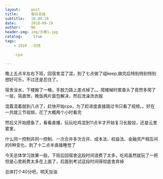 ```yaml
---
layout:     post
title:      每日总结
subtitle:   18.09.19
date:       2018-09-19
author:     NS
header-img: img/头像1.jpg
catalog: 	 true
tags:
    - 2018  -日结   
    
    -cpa
    
--- 
```

晚上五点半左右下班，回宿舍混了混，到了七点做了组keep,做完后特别特别特别想好可乐，不过还是忍住了，

宿舍没水，下楼搬了一桶，手脱力路上差点掉了。。爬楼梯时累昏头了竟然多爬了一层，简直惨，晚饭两片面包解决，然后洗澡洗衣服

混着混着就到八点了，赶快开始cpa，为了赶进度直接跳过书只看了视频。。好在一共就三节视频，花了大概两个小时看完

然后又开始摸鱼了，看看直播，玩玩吃鸡混到11点半才开始复习长股投，还是云里雾里，

什么同一控制非同一控制、一次合并多次合并、成本法、权益法、金融资产相互间的6种变化，到了十二点半直接睡觉了

今天总体学习效果一般，下班后回宿舍这段时间浪费了太多，吃鸡虽然就玩了一把但是心思耗费太多在上面了，后面到考试这段时间得彻底舍弃掉

总体打个40分吧，明天加油
